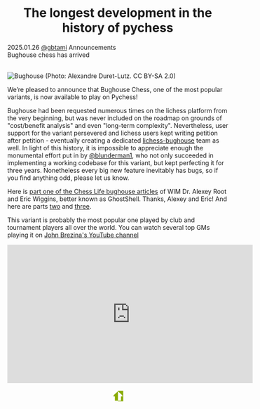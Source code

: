 <h1 align="center">The longest development in the history of pychess</h1>
<div class="meta-headline">
    <div class= "meta">
        <span class="text">2025.01.26</span>
        <span class="text"><a href="/@/gbtami">@gbtami</a></span>
        <span class="text">Announcements</span>
    </div>
    <div class= "headline">Bughouse chess has arrived</div>
</div>
</br>

![Bughouse](https://github.com/gbtami/pychess-variants/blob/master/static/images/bughouse.jpg)
(Photo: Alexandre Duret-Lutz. CC BY-SA 2.0)

We’re pleased to announce that Bughouse Chess, one of the most popular variants, is now available to play on Pychess!

Bughouse had been requested numerous times on the lichess platform from the very beginning, but was never included on the roadmap on grounds of "cost/benefit analysis" and even "long-term complexity". 
Nevertheless, user support for the variant persevered and lichess users  kept writing petition after petition - eventually creating a dedicated [lichess-bughouse](https://lichess.org/team/lichess-bughouse) team as well. 
In light of this history, it is impossible to appreciate enough the monumental effort put in by [@blunderman1](https://www.pychess.org/@/blunderman1), who not only succeeded in implementing a working codebase for this variant, but kept perfecting it for three years. Nonetheless every big new feature inevitably has bugs, so if you find anything odd, please let us know.

Here is [part one of the Chess Life bughouse articles](https://uscf1-nyc1.aodhosting.com/CL-AND-CR-ALL/CL-ALL/2003/2003_03.pdf#page=37) of WIM Dr. Alexey Root and Eric Wiggins, better known as GhostShell. Thanks, Alexey and Eric! And here are parts [two](https://uscf1-nyc1.aodhosting.com/CL-AND-CR-ALL/CL-ALL/2003/2003_05.pdf#page=39) and [three](https://uscf1-nyc1.aodhosting.com/CL-AND-CR-ALL/CL-ALL/2003/2003_09.pdf#page=27).

This variant is probably the most popular one played by club and tournament players all over the world. You can watch several top GMs playing it on [John Brezina's YouTube channel](https://www.youtube.com/@chessvideosbyjohnbrezina5947/search?query=bughouse)

<iframe width="560" height="315" src="https://www.youtube.com/embed/rz3f5febUAU" frameborder="0" allowfullscreen></iframe> 

<p align="center">
  <img src="https://github.com/gbtami/pychess-variants/blob/master/static/icons/Bughouse.svg" width="25" height="25">
</p>
